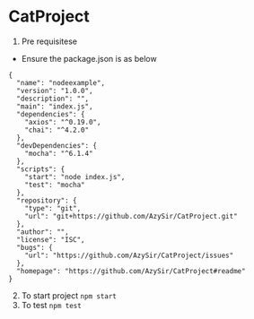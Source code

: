 # CatProject
1) Pre requisitese 
- Ensure the package.json is as below
```
{
  "name": "nodeexample",
  "version": "1.0.0",
  "description": "",
  "main": "index.js",
  "dependencies": {
    "axios": "^0.19.0",
    "chai": "^4.2.0"
  },
  "devDependencies": {
    "mocha": "^6.1.4"
  },
  "scripts": {
    "start": "node index.js",
    "test": "mocha"
  },
  "repository": {
    "type": "git",
    "url": "git+https://github.com/AzySir/CatProject.git"
  },
  "author": "",
  "license": "ISC",
  "bugs": {
    "url": "https://github.com/AzySir/CatProject/issues"
  },
  "homepage": "https://github.com/AzySir/CatProject#readme"
}
```
2) To start project ```npm start```
3) To test ``` npm test ```
